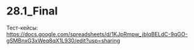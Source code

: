 # 28.1_Final
Тест-кейсы: https://docs.google.com/spreadsheets/d/1KJpRmpw_jblqBELdC-9qGO-gSMBnxG3xWeq8qX1L930/edit?usp=sharing
